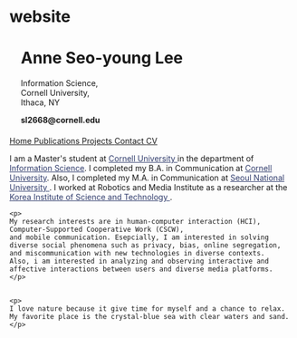 # website
<!DOCTYPE html>
<html lang="en">
<link href="https://fonts.googleapis.com/css?family=Open+Sans:300,400,700" rel="stylesheet">
<body> 
<div class="open-sans-font">
<head>
  <meta charset="utf-8">
  <meta name="viewport" content="width=device-width, initial-scale=1, shrink-to-fit=no">
  <meta name="description" content="">
  <meta name="author" content="">

  <!-- Custom CSS -->
  <link href="style.css" rel="stylesheet">

</head>

<div class= "box"> 
    <div style= "margin: 20px;"> 
        <h1> Anne Seo-young Lee</h1> 
    <p> 
        Information Science,
        <br> 
        Cornell University,
        <br> 
        Ithaca, NY
    </p>
    <p> 
        <strong> sl2668@cornell.edu </strong> 
    </p>  
</div> 

<div class= "nav"> 
<div class= "show">
  <a class= "active" href="#home"> Home </a> 
  <a href= "Publications.html"> Publications </a> 
  <a href= "projects.html"> Projects </a> 
  <a href = "contact.html"> Contact </a> 
  <a href = "CV.html"> CV </a> 
</div> 
</div>

<div class= "innerbox"> 
    <p> 
    I am a Master's student at <a href= "https://www.cornell.edu" style= "color:#303c6c"> Cornell University </a> 
    in the department of <a href= "https://infosci.cornell.edu" style= "color:#303c6c"> Information Science</a>.   
    I completed my B.A. in Communication at 
    <a href="https://communication.cals.cornell.edu" style= "color:#303c6c"> Cornell University</a>. 
    Also, I completed my M.A. in Communication at <a href= http://communication.snu.ac.kr/?lang=en style= "color:#303c6c">
    Seoul National University </a>. 
    I worked at Robotics and Media Institute as a researcher at the 
    <a href="https://www.kist.re.kr/rmi/user/main/main" style= "color:#303c6c"> 
    Korea Institute of Science and Technology </a>. 

    <p> 
    My research interests are in human-computer interaction (HCI), Computer-Supported Cooperative Work (CSCW), 
    and mobile communication. Esepcially, I am interested in solving diverse social phenomena such as privacy, bias, online segregation, and miscommunication with new technologies in diverse contexts. 
    Also, i am interested in analyzing and observing interactive and affective interactions between users and diverse media platforms. 
    </p> 

    
    <p> 
    I love nature because it give time for myself and a chance to relax.
    My favorite place is the crystal-blue sea with clear waters and sand. 
    </p> 

</div> 
</body> 
</div>

</div> 
